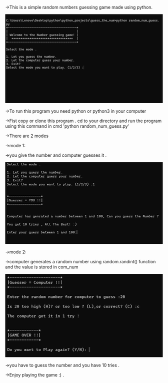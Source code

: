 ->This is a simple random numbers guessing game made using python.

![image_1](images\select_mode.png)

->To run this program you need python or python3 in your computer

->Fist copy or clone this program . cd to your directory and run the program using this command in cmd 'python random_num_guess.py'

->There are 2 modes

->mode 1:

->you give the number and computer guesses it .

![Mode_1](images\Mode_1.png)

->mode 2:

->computer generates a random number using random.randint() function and the value is stored in com_num

![Mode_2](images\Mode_2.png)

->you have to guess the number and you have 10 tries .

->Enjoy playing the game :) .
